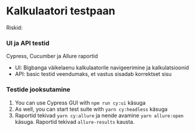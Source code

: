 # Kalkulaatori testpaan

Riskid:


### UI ja API testid

Cypress, Cucumber ja Allure raportid

- UI: Bigbanga väikelaenu kalkulaatorile navigeerimine ja kalkulatsioonid
- API: basic testid veendumaks, et vastus sisadab korrektset sisu

### Testide jooksutamine
1. You can use Cypress GUI with `npm run cy:ui` käsuga
2. As well, you can start test suite with `yarn cy:headless` käsuga
3. Raportid tekivad `yarn cy:allure` ja nende avamine `yarn allure:open` käsuga. Raportid tekivad `allure-results` kausta.
